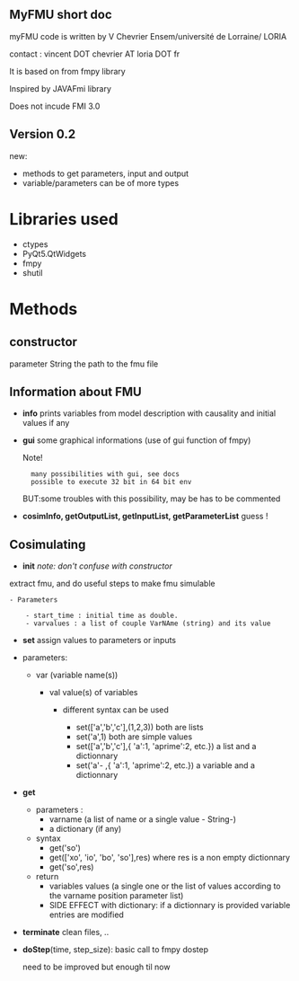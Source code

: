  MyFMU short doc
 -
myFMU code is written by V Chevrier 
Ensem/université de Lorraine/ LORIA

contact : vincent DOT chevrier AT loria DOT fr


It is based on from fmpy library

Inspired by JAVAFmi library

Does not incude FMI 3.0

Version 0.2
-

new:
- methods to get parameters, input and output
- variable/parameters can be of more types 
# Libraries used


- ctypes
- PyQt5.QtWidgets
- fmpy
- shutil
# Methods 
##  constructor
parameter String the path to the fmu file

## Information about FMU


- **info**
prints variables from model description with causality and initial values if any

- **gui**
some graphical informations (use of gui function of fmpy)

    Note!
    
        many possibilities with gui, see docs
        possible to execute 32 bit in 64 bit env 
    BUT:some troubles with this possibility, may be has to be commented 
- **cosimInfo, getOutputList, getInputList, getParameterList** guess !
## Cosimulating
- **init**
*note: don't confuse with constructor*

extract fmu, and do useful steps to make fmu simulable
        
    - Parameters
  
        - start_time : initial time as double.
        - varvalues : a list of couple VarNAme (string) and its value
- **set**
assign values to parameters or inputs 
- parameters:
    - var (variable name(s))
      - val value(s) of variables

        - different syntax can be used
    
          - set(['a','b','c'],(1,2,3))
                    both are lists
          - set('a',1)
                    both are simple values
          - set(['a','b','c'],{ 'a':1, 'aprime':2, etc.})
                    a list and a dictionnary
          - set('a'- ,{ 'a':1, 'aprime':2, etc.})
                     a variable  and a dictionnary

 
- **get**

  - parameters :
      - varname (a list of name or a single value - String-)
      - a dictionary (if any)
  - syntax 
    - get('so')
    - get(['xo', 'io', 'bo', 'so'],res) where res is a non empty dictionnary
    - get('so',res)
  - return
     - variables values (a single one or the list of values according to the varname position parameter list)
     - SIDE EFFECT with dictionary: if a dictionnary is provided variable entries are modified
    
 - **terminate** 
   clean files, ..
   
-  **doStep**(time, step_size):
   basic call to fmpy dostep
   
   need to be improved but enough til now
   
